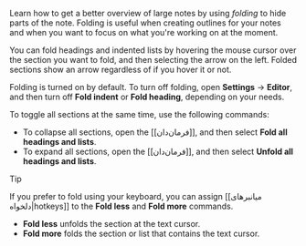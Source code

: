 Learn how to get a better overview of large notes by using _folding_ to hide parts of the note. Folding is useful when creating outlines for your notes and when you want to focus on what you're working on at the moment.

You can fold headings and indented lists by hovering the mouse cursor over the section you want to fold, and then selecting the arrow on the left. Folded sections show an arrow regardless of if you hover it or not.

Folding is turned on by default. To turn off folding, open **Settings** → **Editor**, and then turn off **Fold indent** or **Fold heading**, depending on your needs.

To toggle all sections at the same time, use the following commands:

- To collapse all sections, open the [[فرمان‌دان]], and then select **Fold all headings and lists**.
- To expand all sections, open the [[فرمان‌دان]], and then select **Unfold all headings and lists**.

> [!tip]
> If you prefer to fold using your keyboard, you can assign [[میانبرهای دلخواه|hotkeys]] to the **Fold less** and **Fold more** commands.
>
> - **Fold less** unfolds the section at the text cursor.
> - **Fold more** folds the section or list that contains the text cursor.
